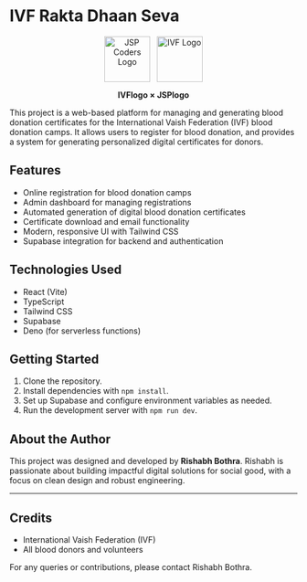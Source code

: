 # IVF Rakta Dhaan Seva

<p align="center">
  <img src="https://i.ibb.co/LzyBRHxD/jspcoders-removebg-preview.png" alt="JSP Coders Logo" height="80" style="vertical-align:middle;">&nbsp;&nbsp;
  <img src="https://i.ibb.co/B2tkQv6r/ivf-blood-donation.png" alt="IVF Logo" height="80" style="vertical-align:middle;">
</p>

<p align="center"><strong>IVFlogo × JSPlogo</strong></p>

This project is a web-based platform for managing and generating blood donation certificates for the International Vaish Federation (IVF) blood donation camps. It allows users to register for blood donation, and provides a system for generating personalized digital certificates for donors.

## Features
- Online registration for blood donation camps
- Admin dashboard for managing registrations
- Automated generation of digital blood donation certificates
- Certificate download and email functionality
- Modern, responsive UI with Tailwind CSS
- Supabase integration for backend and authentication

## Technologies Used
- React (Vite)
- TypeScript
- Tailwind CSS
- Supabase
- Deno (for serverless functions)

## Getting Started
1. Clone the repository.
2. Install dependencies with `npm install`.
3. Set up Supabase and configure environment variables as needed.
4. Run the development server with `npm run dev`.

## About the Author
This project was designed and developed by **Rishabh Bothra**. Rishabh is passionate about building impactful digital solutions for social good, with a focus on clean design and robust engineering.

---

## Credits
- International Vaish Federation (IVF)
- All blood donors and volunteers

For any queries or contributions, please contact Rishabh Bothra.

